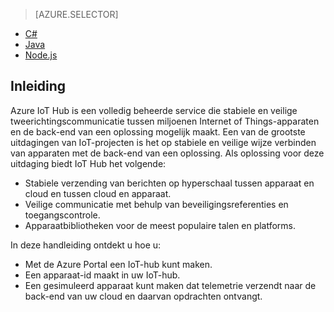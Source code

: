 > [AZURE.SELECTOR]
- [C#](../articles/iot-hub/iot-hub-csharp-csharp-getstarted.md)
- [Java](../articles/iot-hub/iot-hub-java-java-getstarted.md)
- [Node.js](../articles/iot-hub/iot-hub-node-node-getstarted.md)

## Inleiding

Azure IoT Hub is een volledig beheerde service die stabiele en veilige tweerichtingscommunicatie tussen miljoenen Internet of Things-apparaten en de back-end van een oplossing mogelijk maakt. Een van de grootste uitdagingen van IoT-projecten is het op stabiele en veilige wijze verbinden van apparaten met de back-end van een oplossing. Als oplossing voor deze uitdaging biedt IoT Hub het volgende:

- Stabiele verzending van berichten op hyperschaal tussen apparaat en cloud en tussen cloud en apparaat.
- Veilige communicatie met behulp van beveiligingsreferenties en toegangscontrole.
- Apparaatbibliotheken voor de meest populaire talen en platforms.

In deze handleiding ontdekt u hoe u:

- Met de Azure Portal een IoT-hub kunt maken.
- Een apparaat-id maakt in uw IoT-hub.
- Een gesimuleerd apparaat kunt maken dat telemetrie verzendt naar de back-end van uw cloud en daarvan opdrachten ontvangt.


<!--HONumber=sep16_HO1-->


